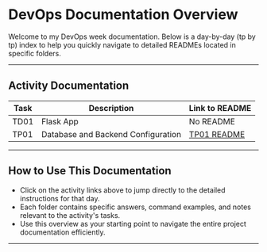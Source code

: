 # DevOps Documentation Overview

Welcome to my DevOps week documentation. Below is a day-by-day (tp by tp) index to help you quickly navigate to detailed READMEs located in specific folders.

---

## Activity Documentation

| Task  | Description                        | Link to README                  |
|-------|------------------------------------|--------------------------------|
| TD01  | Flask App                          | No README           |
| TP01  | Database and Backend Configuration | [TP01 README](./tp01/README.md)   |

---

## How to Use This Documentation

- Click on the activity links above to jump directly to the detailed instructions for that day.
- Each folder contains specific answers, command examples, and notes relevant to the activity's tasks.
- Use this overview as your starting point to navigate the entire project documentation efficiently.

---
